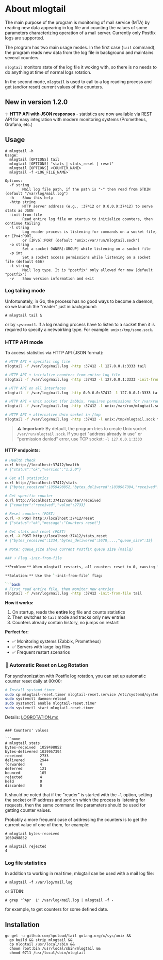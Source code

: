 # About mlogtail
The main purpose of the program is monitoring of mail service (MTA) by reading new data appearing in log file and counting the values of some parameters characterizing operation of a mail server. Currently only Postfix logs are supported.

The program has two main usage modes. In the first case (`tail` command), the program reads new data from the log file in background and maintains several counters.

`mlogtail` monitors state of the log file it woking with, so there is no needs to do anything at time of normal logs rotation.

In the second mode, `mlogtail` is used to call to a log reading process and get (and/or reset) current values of the counters.

## New in version 1.2.0

✨ **HTTP API with JSON responses** - statistics are now available via REST API for easy integration with modern monitoring systems (Prometheus, Grafana, etc.)

## Usage

```none
# mlogtail -h
Usage:
  mlogtail [OPTIONS] tail
  mlogtail [OPTIONS] "stats | stats_reset | reset"
  mlogtail [OPTIONS] <COUNTER_NAME>
  mlogtail -f <LOG_FILE_NAME>

Options:
  -f string
        Mail log file path, if the path is "-" then read from STDIN (default "/var/log/mail.log")
  -h    Show this help
  -http string
        HTTP server address (e.g., :37412 or 0.0.0.0:37412) to serve stats as JSON
  -init-from-file
        Read entire log file on startup to initialize counters, then continue tailing
  -l string
        Log reader process is listening for commands on a socket file, or IPv4:PORT,
        or [IPv6]:PORT (default "unix:/var/run/mlogtail.sock")
  -o string
        Set a socket OWNER[:GROUP] while listening on a socket file
  -p int
        Set a socket access permissions while listening on a socket file (default 666)
  -t string
        Mail log type. It is "postfix" only allowed for now (default "postfix")
  -v    Show version information and exit
```

### Log tailing mode

Unfortunately, in Go, the process has no good ways to become a daemon, so we launch the "reader" just in background:

```none
# mlogtail tail &
```

or by `systemctl`. If a log reading process have to listen to a socket then it is required to specify a netwoirking type. For example: `unix:/tmp/some.sock`.

### HTTP API mode

To access statistics via HTTP API (JSON format):

```bash
# HTTP API + specific log file
mlogtail -f /var/log/mail.log -http :37412 -l 127.0.0.1:3333 tail

# HTTP API + initialize counters from entire log file
mlogtail -f /var/log/mail.log -http :37412 -l 127.0.0.1:3333 -init-from-file tail

# HTTP API on all interfaces
mlogtail -f /var/log/mail.log -http 0.0.0.0:37412 -l 127.0.0.1:3333 tail

# HTTP API + Unix socket (for Zabbix, requires permissions for /var/run)
mlogtail -f /var/log/mail.log -http :37412 -l unix:/var/run/mlogtail.sock tail

# HTTP API + alternative Unix socket in /tmp
mlogtail -f /var/log/mail.log -http :37412 -l unix:/tmp/mlogtail.sock tail
```

> **⚠️ Important:** By default, the program tries to create Unix socket `/var/run/mlogtail.sock`. 
> If you get "address already in use" or "permission denied" error, use TCP socket: `-l 127.0.0.1:3333`

#### HTTP endpoints:

```bash
# Health check
curl http://localhost:37412/health
# {"status":"ok","version":"1.2.0"}

# Get all statistics
curl http://localhost:37412/stats
# {"bytes_received":1059498852,"bytes_delivered":1039967394,"received":2733,...,"queue_size":42}

# Get specific counter
curl http://localhost:37412/counter/received
# {"counter":"received","value":2733}

# Reset counters (POST)
curl -X POST http://localhost:37412/reset
# {"status":"ok","message":"Counters reset"}

# Get stats and reset (POST)
curl -X POST http://localhost:37412/stats_reset
# {"bytes_received":1234,"bytes_delivered":5678,...,"queue_size":15}

# Note: queue_size shows current Postfix queue size (mailq)

### ⚡ Flag -init-from-file

**Problem:** When mlogtail restarts, all counters reset to 0, causing "jumps" in monitoring.

**Solution:** Use the `-init-from-file` flag:

```bash
# First read entire file, then monitor new entries
mlogtail -f /var/log/mail.log -http :37412 -init-from-file tail
```

**How it works:**
1. On startup, reads the **entire** log file and counts statistics  
2. Then switches to `tail` mode and tracks only new entries
3. Counters already contain history, no jumps on restart

**Perfect for:**
- ✅ Monitoring systems (Zabbix, Prometheus)
- ✅ Servers with large log files  
- ✅ Frequent restart scenarios

### 🔄 Automatic Reset on Log Rotation

For synchronization with Postfix log rotation, you can set up automatic counter reset daily at 00:00:

```bash
# Install systemd timer
sudo cp mlogtail-reset.timer mlogtail-reset.service /etc/systemd/system/
sudo systemctl daemon-reload
sudo systemctl enable mlogtail-reset.timer
sudo systemctl start mlogtail-reset.timer
```

Details: [LOGROTATION.md](LOGROTATION.md)
```

### Counters' values

```none
# mlogtail stats
bytes-received  1059498852
bytes-delivered 1039967394
received        2733
delivered       2944
forwarded       4
deferred        121
bounced         105
rejected        4
held            0
discarded       0
```

It should be noted that if the "reader" is started with the `-l` option, setting the socket or IP address and port on which the process is listening for requests, then the same command line parameters should be used for getting counter values.

Probably a more frequent case of addressing the counters is to get the current value of one of them, for example:

```none
# mlogtail bytes-received
1059498852
```
```none
# mlogtail rejected
4
```

### Log file statistics

In addition to working in real time, mlogtail can be used with a mail log file:

```none
# mlogtail -f /var/log/mail.log
```
or STDIN:
```none
# grep '^Apr  1' /var/log/mail.log | mlogtail -f -
```
for example, to get counters for some defined date.

## Installation

```none
go get -u github.com/hpcloud/tail golang.org/x/sys/unix &&
  go build && strip mlogtail &&
  cp mlogtail /usr/local/sbin &&
  chown root:bin /usr/local/sbin/mlogtail &&
  chmod 0711 /usr/local/sbin/mlogtail
```
